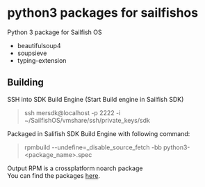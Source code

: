 # python3 packages for sailfishos
Python 3 package for Sailfish OS

- beautifulsoup4
- soupsieve
- typing-extension

## Building

SSH into SDK Build Engine (Start Build engine in Sailfish SDK)
> ssh mersdk@localhost -p 2222 -i ~/SailfishOS/vmshare/ssh/private_keys/sdk

Packaged in Salifish SDK Build Engine with following command:
> rpmbuild --undefine=_disable_source_fetch -bb python3-<package_name>.spec

Output RPM is a crossplatform noarch package  
You can find the packages <a href="https://openrepos.net/user/18370/programs">here</a>.
